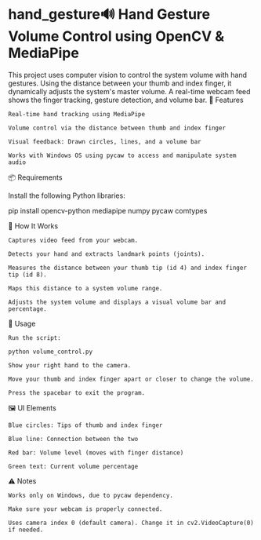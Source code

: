 # hand_gesture🔊 Hand Gesture Volume Control using OpenCV & MediaPipe

This project uses computer vision to control the system volume with hand gestures. Using the distance between your thumb and index finger, it dynamically adjusts the system's master volume. A real-time webcam feed shows the finger tracking, gesture detection, and volume bar.
🧠 Features

    Real-time hand tracking using MediaPipe

    Volume control via the distance between thumb and index finger

    Visual feedback: Drawn circles, lines, and a volume bar

    Works with Windows OS using pycaw to access and manipulate system audio

📦 Requirements

Install the following Python libraries:

pip install opencv-python mediapipe numpy pycaw comtypes

🚀 How It Works

    Captures video feed from your webcam.

    Detects your hand and extracts landmark points (joints).

    Measures the distance between your thumb tip (id 4) and index finger tip (id 8).

    Maps this distance to a system volume range.

    Adjusts the system volume and displays a visual volume bar and percentage.

🎯 Usage

    Run the script:

    python volume_control.py

    Show your right hand to the camera.

    Move your thumb and index finger apart or closer to change the volume.

    Press the spacebar to exit the program.

🖼️ UI Elements

    Blue circles: Tips of thumb and index finger

    Blue line: Connection between the two

    Red bar: Volume level (moves with finger distance)

    Green text: Current volume percentage

⚠️ Notes

    Works only on Windows, due to pycaw dependency.

    Make sure your webcam is properly connected.

    Uses camera index 0 (default camera). Change it in cv2.VideoCapture(0) if needed.